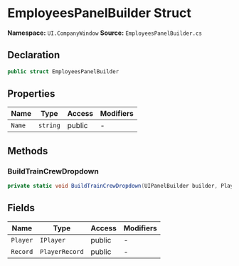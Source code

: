 # EmployeesPanelBuilder Struct

**Namespace:** `UI.CompanyWindow`
**Source:** `EmployeesPanelBuilder.cs`

## Declaration

```csharp
public struct EmployeesPanelBuilder
```

## Properties

| Name | Type | Access | Modifiers |
|------|------|--------|-----------|
| `Name` | `string` | public | - |

## Methods

### BuildTrainCrewDropdown

```csharp
private static void BuildTrainCrewDropdown(UIPanelBuilder builder, PlayerId playerId)
```

## Fields

| Name | Type | Access | Modifiers |
|------|------|--------|-----------|
| `Player` | `IPlayer` | public | - |
| `Record` | `PlayerRecord` | public | - |

